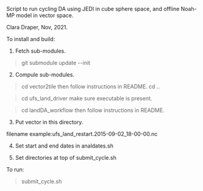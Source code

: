 Script to run cycling DA using JEDI in cube sphere space, and offline Noah-MP model in vector space. 

Clara Draper, Nov, 2021.

To install and build: 

1. Fetch sub-modules.
>git submodule update --init

2. Compule sub-modules.

> cd vector2tile 
  then follow instructions in README. 
> cd .. 

> cd ufs_land_driver
  make sure executable is present. 

> cd landDA_workflow 
  then follow instructions in README.

3. Put vector in this directory. 

filename example:ufs_land_restart.2015-09-02_18-00-00.nc


4. Set start and end dates in analdates.sh 

5. Set directories at top of submit_cycle.sh 

To run: 
>submit_cycle.sh
